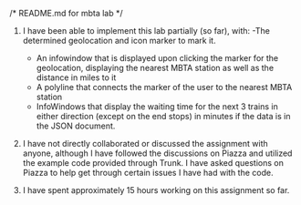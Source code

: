 /* README.md for mbta lab */

1. I have been able to implement this lab partially (so far), with:
   -The determined geolocation and icon marker to mark it. 
   - An infowindow that is displayed upon clicking the marker for the geolocation, displaying the nearest MBTA station as well as the distance in miles to it
   - A polyline that connects the marker of the user to the nearest MBTA station
   - InfoWindows that display the waiting time for the next 3 trains in either direction (except on the end stops) in minutes if the data is in the JSON document. 

    

2. I have not directly collaborated or discussed the assignment with anyone, although I have followed the discussions on Piazza and utilized the example code provided through Trunk. I have asked questions on Piazza to help get through certain issues I have had with the code. 

3. I have spent approximately 15 hours working on this assignment so far.    